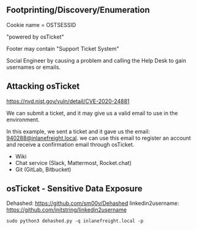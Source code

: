 ## Footprinting/Discovery/Enumeration

Cookie name = OSTSESSID

"powered by osTicket"

Footer may contain "Support Ticket System"

Social Engineer by causing a problem and calling the Help Desk to gain usernames or emails.


## Attacking osTicket

https://nvd.nist.gov/vuln/detail/CVE-2020-24881

We can submit a ticket, and it may give us a valid email to use in the environment.

In this example, we sent a ticket and it gave us the email: 940288@inlanefreight.local. we can use this email to register an account and receive a confirmation email through osTicket.
- Wiki
- Chat service (Slack, Mattermost, Rocket.chat)
- Git (GitLab, Bitbucket)


## osTicket - Sensitive Data Exposure

Dehashed: https://github.com/sm00v/Dehashed
linkedin2username: https://github.com/initstring/linkedin2username
```
sudo python3 dehashed.py -q inlanefreight.local -p
```
